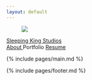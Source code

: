```yaml
---
layout: default
---
```


<div class="container is-max-desktop">
  <nav class="navbar" role="navigation" aria-label="main navigation" data-controller="navbar">
    <div class="navbar-brand">
      <a class="navbar-item" href="{{site.baseurl}}/">
        <figure class="image is-32x32" style="top: 0.25rem;">
          <img src="{{site.baseurl}}/assets/images/favicon.png" />
        </figure>
        <span class="title is-size-4">Sleeping King Studios</span>
      </a>
      <a role="button" class="navbar-burger" aria-label="menu" aria-expanded="false" data-action="click->navbar#toggle" data-navbar-target="button">
        <span aria-hidden="true"></span>
        <span aria-hidden="true"></span>
        <span aria-hidden="true"></span>
        <span aria-hidden="true"></span>
      </a>
    </div>
    <div id="primary-navigation" class="navbar-menu" data-navbar-target="menu">
      <div class="navbar-start">
        <a href="{{site.baseurl}}/about" class="navbar-item">
          About
        </a>
        <a class="navbar-item">
          Portfolio
        </a>
        <a href="{{site.baseurl}}/resume" class="navbar-item">
          Resume
        </a>
      </div>
    </div>
  </nav>
</div>

{% include pages/main.md %}

{% include pages/footer.md %}

<script type="module">
  import NavbarController from "{{site.baseurl}}/assets/javascript/navbar-controller.js";

  window.Stimulus.register("navbar", NavbarController);
</script>
